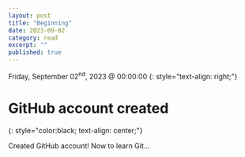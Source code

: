 ```yaml
---
layout: post
title: "Beginning" 
date: 2023-09-02
category: read 
excerpt: ""
published: true
---
```


Friday, September 02<sup>nd</sup>, 2023 @ 00:00:00
{: style="text-align: right;"}


# GitHub account created
{: style="color:black; text-align: center;"}

Created GitHub account! Now to learn Git...




